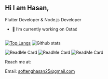 ## Hi I am Hasan,
Flutter Developer & Node.js Developer

- 🔭 I’m currently working on Ostad


##
##

[![Top Langs](https://github-readme-stats.vercel.app/api/top-langs/?username=HasanJuned&layout=compact)](https://github.com/anuraghazra/github-readme-stats) ![Github stats](https://github-readme-stats.vercel.app/api?username=HasanJuned)

![ReadMe Card](https://github-readme-stats.vercel.app/api/pin/?username=HasanJuned&repo=E_Commerce_Backend) ![ReadMe Card](https://github-readme-stats.vercel.app/api/pin/?username=HasanJuned&repo=Task-Manager-Backend) ![ReadMe Card](https://github-readme-stats.vercel.app/api/pin/?username=HasanJuned&repo=My_Campus) 


Reach me at:

Email: [softenghasan25@gmail.com](softenghasan25@gmail.com)
